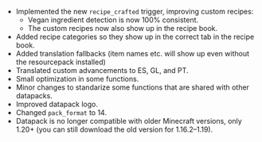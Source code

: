 
- Implemented the new `recipe_crafted` trigger, improving custom recipes:
  - Vegan ingredient detection is now 100% consistent.
  - The custom recipes now also show up in the recipe book.
- Added recipe categories so they show up in the correct tab in the recipe book.
- Added translation fallbacks (item names etc. will show up even without the resourcepack installed)
- Translated custom advancements to ES, GL, and PT.
- Small optimization in some functions.
- Minor changes to standarize some functions that are shared with other datapacks.
- Improved datapack logo.
- Changed `pack_format` to 14.
- Datapack is no longer compatible with older Minecraft versions, only 1.20+ (you can still download the old version for 1.16.2–1.19).
